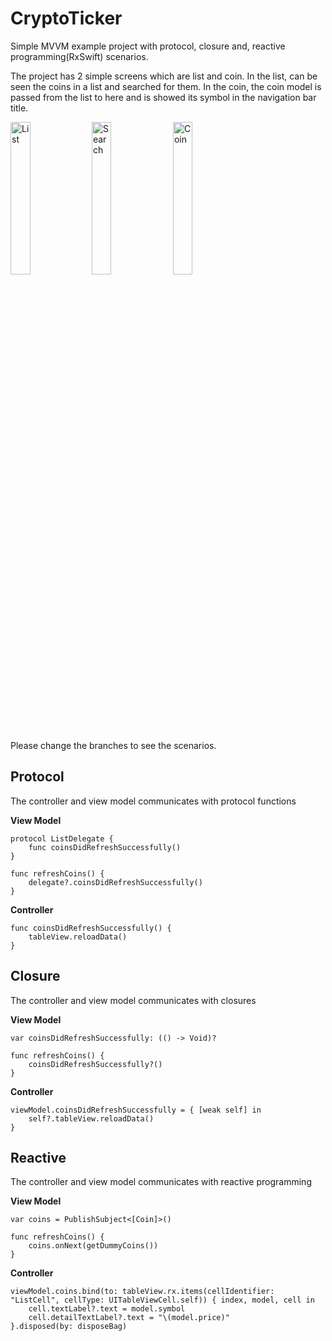 # CryptoTicker
Simple MVVM example project with protocol, closure and, reactive programming(RxSwift) scenarios.

The project has 2 simple screens which are list and coin. In the list, can be seen the coins in a list and searched for them. 
In the coin, the coin model is passed from the list to here and is showed its symbol in the navigation bar title.

<a href="https://ibb.co/djmFqJ0"><img src="https://i.ibb.co/QpDLRjF/1.png" alt="List" width="25%" height="25%"></a>
<a href="https://ibb.co/25qFXkc"><img src="https://i.ibb.co/SJN6q3V/2.png" alt="Search" width="25%" height="25%"></a>
<a href="https://ibb.co/16XGMS7"><img src="https://i.ibb.co/rsp23WF/3.png" alt="Coin" width="25%" height="25%"></a>

Please change the branches to see the scenarios.

## Protocol
The controller and view model communicates with protocol functions

**View Model**
```
protocol ListDelegate {
    func coinsDidRefreshSuccessfully()
}

func refreshCoins() {
    delegate?.coinsDidRefreshSuccessfully()
}
```
**Controller**
```
func coinsDidRefreshSuccessfully() {
    tableView.reloadData()
}
```

## Closure
The controller and view model communicates with closures

**View Model**
```
var coinsDidRefreshSuccessfully: (() -> Void)?

func refreshCoins() {
    coinsDidRefreshSuccessfully?()
}
```
**Controller**
```
viewModel.coinsDidRefreshSuccessfully = { [weak self] in
    self?.tableView.reloadData()
}
```

## Reactive
The controller and view model communicates with reactive programming

**View Model**
```
var coins = PublishSubject<[Coin]>()

func refreshCoins() {
    coins.onNext(getDummyCoins())
}
```
**Controller**
```
viewModel.coins.bind(to: tableView.rx.items(cellIdentifier: "ListCell", cellType: UITableViewCell.self)) { index, model, cell in
    cell.textLabel?.text = model.symbol
    cell.detailTextLabel?.text = "\(model.price)"
}.disposed(by: disposeBag)
```
